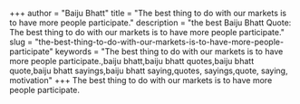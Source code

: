 +++
author = "Baiju Bhatt"
title = "The best thing to do with our markets is to have more people participate."
description = "the best Baiju Bhatt Quote: The best thing to do with our markets is to have more people participate."
slug = "the-best-thing-to-do-with-our-markets-is-to-have-more-people-participate"
keywords = "The best thing to do with our markets is to have more people participate.,baiju bhatt,baiju bhatt quotes,baiju bhatt quote,baiju bhatt sayings,baiju bhatt saying,quotes, sayings,quote, saying, motivation"
+++
The best thing to do with our markets is to have more people participate.
